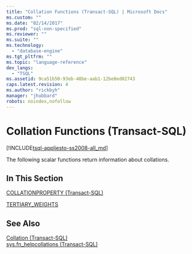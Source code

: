 ```yaml
---
title: "Collation Functions (Transact-SQL) | Microsoft Docs"
ms.custom: ""
ms.date: "02/14/2017"
ms.prod: "sql-non-specified"
ms.reviewer: ""
ms.suite: ""
ms.technology: 
  - "database-engine"
ms.tgt_pltfrm: ""
ms.topic: "language-reference"
dev_langs: 
  - "TSQL"
ms.assetid: 9ca51b50-93eb-48be-aab1-12be0ed02743
caps.latest.revision: 4
ms.author: "rickbyh"
manager: "jhubbard"
robots: noindex,nofollow
---
```

# Collation Functions (Transact-SQL)
[!INCLUDE[tsql-appliesto-ss2008-all_md](../a9retired/includes/tsql-appliesto-ss2008-all-md.md)]

  The following scalar functions return information about collations.  
  
## In This Section  
 [COLLATIONPROPERTY &#40;Transact-SQL&#41;](../t-sql/functions/collation-functions-collationproperty-transact-sql.md)  
  
 [TERTIARY_WEIGHTS](../t-sql/functions/collation-functions-tertiary-weights-transact-sql.md)  
  
## See Also  
 [Collation &#40;Transact-SQL&#41;](../a9retired/collation-transact-sql.md)   
 [sys.fn_helpcollations &#40;Transact-SQL&#41;](../relational-databases/reference/system-functions/sys.fn-helpcollations-transact-sql.md)  
  
  